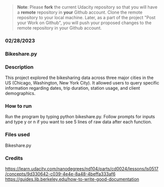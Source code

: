 >**Note**: Please **fork** the current Udacity repository so that you will have a **remote** repository in **your** Github account. Clone the remote repository to your local machine. Later, as a part of the project "Post your Work on Github", you will push your proposed changes to the remote repository in your Github account.

### 02/28/2023

### Bikeshare.py

### Description
This project explored the bikesharing data across three major cities in the US (Chicago, Washington, New York City). It allowed users to query specific information regarding dates, trip duration, station usage, and client demographics. 

### How to run
Run the program by typing python bikeshare.py. Follow prompts for inputs and type y or n if you want to see 5 lines of raw data after each function. 

### Files used
Bikeshare.py

### Credits
https://learn.udacity.com/nanodegrees/nd104/parts/cd0024/lessons/ls0517/concepts/9d330642-c039-4e4e-8a48-4beffa333af6
https://guides.lib.berkeley.edu/how-to-write-good-documentation


